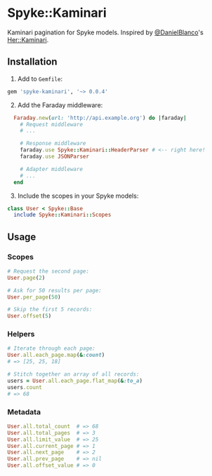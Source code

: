 # Spyke::Kaminari

Kaminari pagination for Spyke models. Inspired by [@DanielBlanco](https://github.com/DanielBlanco)'s [Her::Kaminari](https://github.com/DanielBlanco/her-kaminari).

## Installation

  1. Add to `Gemfile`:

  ```ruby
  gem 'spyke-kaminari', '~> 0.0.4'
  ```

  2. Add the Faraday middleware:

  ```ruby
    Faraday.new(url: 'http://api.example.org') do |faraday|
      # Request middleware
      # ...

      # Response middleware
      faraday.use Spyke::Kaminari::HeaderParser # <-- right here!
      faraday.use JSONParser

      # Adapter middleware
      # ...
    end
  ```

  3. Include the scopes in your Spyke models:

  ```ruby
  class User < Spyke::Base
    include Spyke::Kaminari::Scopes
  ```

## Usage

### Scopes

```ruby
# Request the second page:
User.page(2)

# Ask for 50 results per page:
User.per_page(50)

# Skip the first 5 records:
User.offset(5)
```

### Helpers

```ruby
# Iterate through each page:
User.all.each_page.map(&:count)
# => [25, 25, 18]

# Stitch together an array of all records:
users = User.all.each_page.flat_map(&:to_a)
users.count
# => 68
```

### Metadata

```ruby
User.all.total_count  # => 68
User.all.total_pages  # => 3
User.all.limit_value  # => 25
User.all.current_page # => 1
User.all.next_page    # => 2
User.all.prev_page    # => nil
User.all.offset_value # => 0
```
